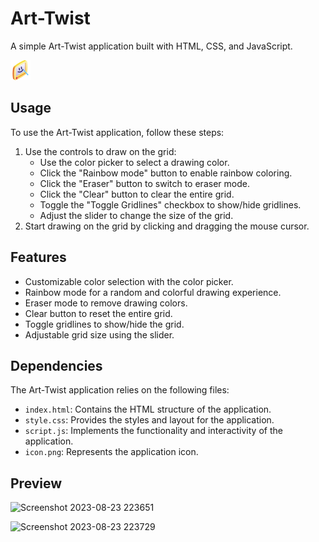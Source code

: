# Art-Twist

A simple Art-Twist application built with HTML, CSS, and JavaScript.

![Etch-a-Sketch](./img/icon.png)

## Usage

To use the Art-Twist application, follow these steps:

1. Use the controls to draw on the grid:
   - Use the color picker to select a drawing color.
   - Click the "Rainbow mode" button to enable rainbow coloring.
   - Click the "Eraser" button to switch to eraser mode.
   - Click the "Clear" button to clear the entire grid.
   - Toggle the "Toggle Gridlines" checkbox to show/hide gridlines.
   - Adjust the slider to change the size of the grid.
2. Start drawing on the grid by clicking and dragging the mouse cursor.

## Features

- Customizable color selection with the color picker.
- Rainbow mode for a random and colorful drawing experience.
- Eraser mode to remove drawing colors.
- Clear button to reset the entire grid.
- Toggle gridlines to show/hide the grid.
- Adjustable grid size using the slider.

## Dependencies

The Art-Twist application relies on the following files:

- `index.html`: Contains the HTML structure of the application.
- `style.css`: Provides the styles and layout for the application.
- `script.js`: Implements the functionality and interactivity of the application.
- `icon.png`: Represents the application icon.

## Preview


![Screenshot 2023-08-23 223651](https://github.com/Appandey788/ArtTwist/assets/94311078/97bbe472-d0c2-42b1-a03e-e3ac080b2a2f)

![Screenshot 2023-08-23 223729](https://github.com/Appandey788/ArtTwist/assets/94311078/d52c4c80-f852-4d61-bef3-7957bf65cd5b)



